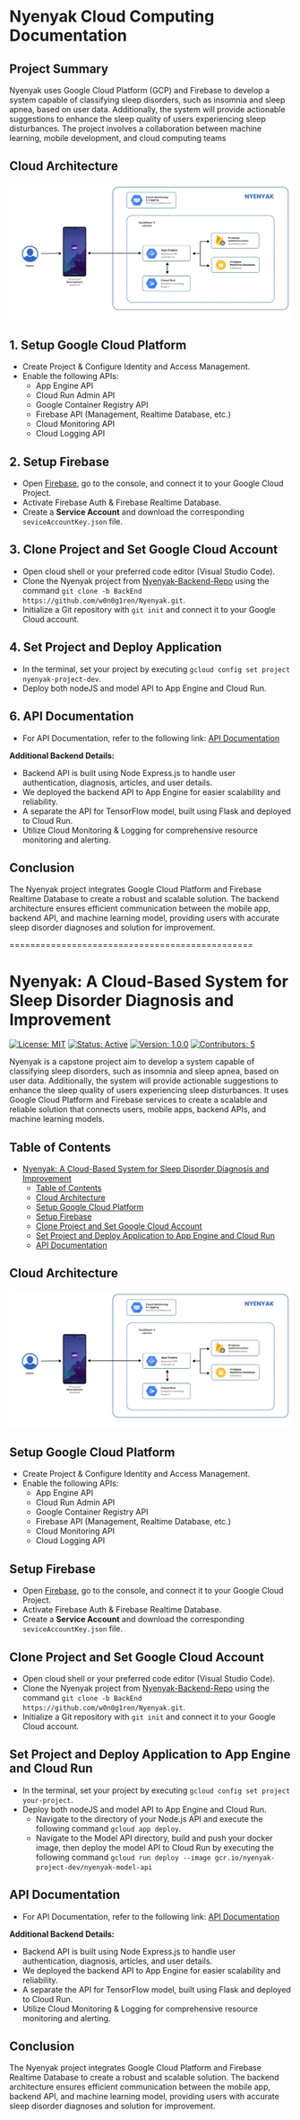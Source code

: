 # Nyenyak Cloud Computing Documentation
## Project Summary
Nyenyak uses Google Cloud Platform (GCP) and Firebase to develop a system capable of classifying sleep disorders, such as insomnia and sleep apnea, based on user data. Additionally, the system will provide actionable suggestions to enhance the sleep quality of users experiencing sleep disturbances. The project involves a collaboration between machine learning, mobile development, and cloud computing teams

## Cloud Architecture
![Architecture Illustration](https://github.com/canggihwr/cc-doc/blob/main/infrastructure.jpg)

## 1. Setup Google Cloud Platform

- Create Project & Configure Identity and Access Management.
- Enable the following APIs:
  - App Engine API
  - Cloud Run Admin API
  - Google Container Registry API
  - Firebase API (Management, Realtime Database, etc.)
  - Cloud Monitoring API
  - Cloud Logging API

## 2. Setup Firebase

- Open [Firebase](https://firebase.google.com/), go to the console, and connect it to your Google Cloud Project.
- Activate Firebase Auth & Firebase Realtime Database.
- Create a **Service Account** and download the corresponding `seviceAccountKey.json` file.

## 3. Clone Project and Set Google Cloud Account

- Open cloud shell or your preferred code editor (Visual Studio Code).
- Clone the Nyenyak project from [Nyenyak-Backend-Repo](https://github.com/w0n0g1ren/Nyenyak/tree/BackEnd) using the command `git clone -b BackEnd https://github.com/w0n0g1ren/Nyenyak.git`.
- Initialize a Git repository with `git init` and connect it to your Google Cloud account.

## 4. Set Project and Deploy Application

- In the terminal, set your project by executing `gcloud config set project nyenyak-project-dev`.
- Deploy both nodeJS and model API to App Engine and Cloud Run.

## 6. API Documentation

- For API Documentation, refer to the following link: [API Documentation](https://docs.google.com/document/d/1qCDyOA_lNiGtEkrO0boCFtzEbLcFK6LTec5WuPWMv50/edit?usp=sharing)
<!--![API Image](insert_link_to_your_api_image)-->

**Additional Backend Details:**
- Backend API is built using Node Express.js to handle user authentication, diagnosis, articles, and user details.
- We deployed the backend API to App Engine for easier scalability and reliability.
- A separate the API for TensorFlow model, built using Flask and deployed to Cloud Run.
- Utilize Cloud Monitoring & Logging for comprehensive resource monitoring and alerting.

## Conclusion

The Nyenyak project integrates Google Cloud Platform and Firebase Realtime Database to create a robust and scalable solution. The backend architecture ensures efficient communication between the mobile app, backend API, and machine learning model, providing users with accurate sleep disorder diagnoses and solution for improvement.


===============================================

# Nyenyak: A Cloud-Based System for Sleep Disorder Diagnosis and Improvement

<!--![Nyenyak Logo](insert_link_to_your_logo_image)-->

[![License: MIT](https://img.shields.io/badge/License-MIT-yellow.svg)](https://opensource.org/licenses/MIT)
[![Status: Active](https://img.shields.io/badge/Status-Active-green.svg)](https://github.com/w0n0g1ren/Nyenyak/tree/BackEnd)
[![Version: 1.0.0](https://img.shields.io/badge/Version-1.0.0-blue.svg)](https://github.com/w0n0g1ren/Nyenyak/tree/BackEnd)
[![Contributors: 5](https://img.shields.io/badge/Contributors-5-orange.svg)](https://github.com/w0n0g1ren/Nyenyak/graphs/contributors)

Nyenyak is a capstone project aim to develop a system capable of classifying sleep disorders, such as insomnia and sleep apnea, based on user data. Additionally, the system will provide actionable suggestions to enhance the sleep quality of users experiencing sleep disturbances. It uses Google Cloud Platform and Firebase services to create a scalable and reliable solution that connects users, mobile apps, backend APIs, and machine learning models.

## Table of Contents

- [Nyenyak: A Cloud-Based System for Sleep Disorder Diagnosis and Improvement](#nyenyak-a-cloud-based-system-for-sleep-disorder-diagnosis-and-improvement)
  - [Table of Contents](#table-of-contents)
  - [Cloud Architecture](#cloud-architecture)
  - [Setup Google Cloud Platform](#setup-google-cloud-platform)
  - [Setup Firebase](#setup-firebase)
  - [Clone Project and Set Google Cloud Account](#clone-project-and-set-google-cloud-account)
  - [Set Project and Deploy Application to App Engine and Cloud Run](#set-project-and-deploy-application-to-app-engine-and-cloud-run)
  - [API Documentation](#api-documentation)

## Cloud Architecture

![Architecture Illustration](https://github.com/canggihwr/cc-doc/blob/main/infrastructure.jpg)

## Setup Google Cloud Platform

- Create Project & Configure Identity and Access Management.
- Enable the following APIs:
  - App Engine API
  - Cloud Run Admin API
  - Google Container Registry API
  - Firebase API (Management, Realtime Database, etc.)
  - Cloud Monitoring API
  - Cloud Logging API


## Setup Firebase

- Open [Firebase](https://firebase.google.com/), go to the console, and connect it to your Google Cloud Project.
- Activate Firebase Auth & Firebase Realtime Database.
- Create a **Service Account** and download the corresponding `seviceAccountKey.json` file.

## Clone Project and Set Google Cloud Account

- Open cloud shell or your preferred code editor (Visual Studio Code).
- Clone the Nyenyak project from [Nyenyak-Backend-Repo](https://github.com/w0n0g1ren/Nyenyak/tree/BackEnd) using the command `git clone -b BackEnd https://github.com/w0n0g1ren/Nyenyak.git`.
- Initialize a Git repository with `git init` and connect it to your Google Cloud account.

## Set Project and Deploy Application to App Engine and Cloud Run

- In the terminal, set your project by executing `gcloud config set project your-project`.
- Deploy both nodeJS and model API to App Engine and Cloud Run.
  - Navigate to the directory of your Node.js API and execute the following command `gcloud app deploy`.
  - Navigate to the Model API directory, build and push your docker image, then deploy the model API to Cloud Run by executing the following command `gcloud run deploy --image gcr.io/nyenyak-project-dev/nyenyak-model-api`

## API Documentation

- For API Documentation, refer to the following link: [API Documentation](https://docs.google.com/document/d/1qCDyOA_lNiGtEkrO0boCFtzEbLcFK6LTec5WuPWMv50/edit?usp=sharing)
<!--![API Image](insert_link_to_your_api_image)-->

**Additional Backend Details:**
- Backend API is built using Node Express.js to handle user authentication, diagnosis, articles, and user details.
- We deployed the backend API to App Engine for easier scalability and reliability.
- A separate the API for TensorFlow model, built using Flask and deployed to Cloud Run.
- Utilize Cloud Monitoring & Logging for comprehensive resource monitoring and alerting.

## Conclusion

The Nyenyak project integrates Google Cloud Platform and Firebase Realtime Database to create a robust and scalable solution. The backend architecture ensures efficient communication between the mobile app, backend API, and machine learning model, providing users with accurate sleep disorder diagnoses and solution for improvement.
